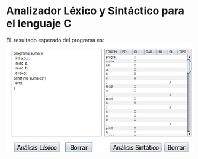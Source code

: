 # Analizador Léxico y Sintáctico para el lenguaje C
EL resultado esperado del programa es:
![alt text](./assets/image.png)